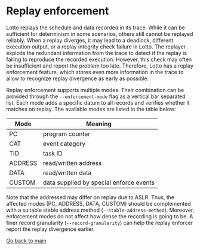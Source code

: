 # Replay enforcement

Lotto replays the schedule and data recorded in its trace. While it can be sufficient for determinism in some scenarios,
others still cannot be replayed reliably. When a replay diverges, it may lead to a deadlock, different execution output,
or a replay integrity check failure in Lotto. The replayer exploits the redundant information from the trace to detect if
the replay is failing to reproduce the recorded execution. However, this check may often be insufficient and report the problem
too late. Therefore, Lotto has a replay enforcement feature, which stores even more information in the trace to allow to
recognize replay divergence as early as possible.

Replay enforcement supports multiple modes. Their combination can be provided through the `--enforcement-mode` flag as
a vertical bar separated list. Each mode adds a specific datum to all records and verifies whether it matches on replay.
The available modes are listed in the table below:

| Mode         | Meaning                                 |
| ------------ | --------------------------------------- |
| PC           | program counter                         |
| CAT          | event category                          |
| TID          | task ID                                 |
| ADDRESS      | read/written address                    |
| DATA         | read/written data                       |
| CUSTOM       | data supplied by special enforce events |

Note that the addressed may differ on replay due to ASLR. Thus, the affected modes (PC, ADDRESS, DATA, CUSTOM) should be complemented
with a suitable stable address method (`--stable-address-method`). Moreover, enforcement modes do not affect how dense the recording
is going to be. A finer record granularity (`--record-granularity`) can help the replay enforcer report the replay divergence earlier.

[Go back to main](../README.md)
